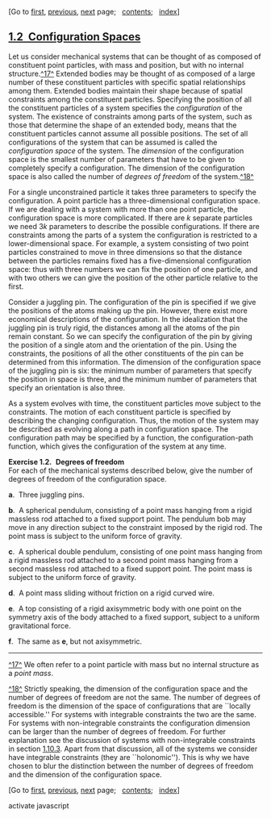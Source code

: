 <div class="navigation">

[Go to <span>[first](book.html),
[previous](book-Z-H-8.html)</span><span>,
[next](book-Z-H-10.html)</span> page<span>;
  </span><span>[contents](book-Z-H-4.html#%_toc_start)</span><span><span>;
  </span>[index](book-Z-H-82.html#%_index_start)</span>]

</div>

[1.2  Configuration Spaces](book-Z-H-4.html#%_toc_%_sec_1.2)
------------------------------------------------------------

Let us consider mechanical systems that can be thought of as composed of
constituent point particles, with mass and position, but with no
internal structure.[^17^](#footnote_Temp_27) Extended bodies may be
thought of as composed of a large number of these constituent particles
with specific spatial relationships among them. Extended bodies maintain
their shape because of spatial constraints among the constituent
particles. Specifying the position of all the constituent particles of a
system specifies the *configuration* of the system. The existence of
constraints among parts of the system, such as those that determine the
shape of an extended body, means that the constituent particles cannot
assume all possible positions. The set of all configurations of the
system that can be assumed is called the *configuration space* of the
system. The *dimension* of the configuration space is the smallest
number of parameters that have to be given to completely specify a
configuration. The dimension of the configuration space is also called
the number of *degrees of freedom* of the
system.[^18^](#footnote_Temp_28)

For a single unconstrained particle it takes three parameters to specify
the configuration. A point particle has a three-dimensional
configuration space. If we are dealing with a system with more than one
point particle, the configuration space is more complicated. If there
are *k* separate particles we need 3*k* parameters to describe the
possible configurations. If there are constraints among the parts of a
system the configuration is restricted to a lower-dimensional space. For
example, a system consisting of two point particles constrained to move
in three dimensions so that the distance between the particles remains
fixed has a five-dimensional configuration space: thus with three
numbers we can fix the position of one particle, and with two others we
can give the position of the other particle relative to the first.

Consider a juggling pin. The configuration of the pin is specified if we
give the positions of the atoms making up the pin. However, there exist
more economical descriptions of the configuration. In the idealization
that the juggling pin is truly rigid, the distances among all the atoms
of the pin remain constant. So we can specify the configuration of the
pin by giving the position of a single atom and the orientation of the
pin. Using the constraints, the positions of all the other constituents
of the pin can be determined from this information. The dimension of the
configuration space of the juggling pin is six: the minimum number of
parameters that specify the position in space is three, and the minimum
number of parameters that specify an orientation is also three.

As a system evolves with time, the constituent particles move subject to
the constraints. The motion of each constituent particle is specified by
describing the changing configuration. Thus, the motion of the system
may be described as evolving along a path in configuration space. The
configuration path may be specified by a function, the
configuration-path function, which gives the configuration of the system
at any time.

**Exercise 1.2.**  **Degrees of freedom**\
 For each of the mechanical systems described below, give the number of
degrees of freedom of the configuration space.

**a**.  Three juggling pins.

**b**.  A spherical pendulum, consisting of a point mass hanging from a
rigid massless rod attached to a fixed support point. The pendulum bob
may move in any direction subject to the constraint imposed by the rigid
rod. The point mass is subject to the uniform force of gravity.

**c**.  A spherical double pendulum, consisting of one point mass
hanging from a rigid massless rod attached to a second point mass
hanging from a second massless rod attached to a fixed support point.
The point mass is subject to the uniform force of gravity.

**d**.  A point mass sliding without friction on a rigid curved wire.

**e**.  A top consisting of a rigid axisymmetric body with one point on
the symmetry axis of the body attached to a fixed support, subject to a
uniform gravitational force.

**f**.  The same as **e**, but not axisymmetric.

<div class="smallprint">

------------------------------------------------------------------------

</div>

<div class="footnote">

[^17^](#call_footnote_Temp_27) We often refer to a point particle with
mass but no internal structure as a *point mass*.

[^18^](#call_footnote_Temp_28) Strictly speaking, the dimension of the
configuration space and the number of degrees of freedom are not the
same. The number of degrees of freedom is the dimension of the space of
configurations that are \`\`locally accessible.'' For systems with
integrable constraints the two are the same. For systems with
non-integrable constraints the configuration dimension can be larger
than the number of degrees of freedom. For further explanation see the
discussion of systems with non-integrable constraints in
section [1.10.3](book-Z-H-17.html#%_sec_1.10.3). Apart from that
discussion, all of the systems we consider have integrable constraints
(they are \`\`holonomic''). This is why we have chosen to blur the
distinction between the number of degrees of freedom and the dimension
of the configuration space.

</div>

<div class="navigation">

[Go to <span>[first](book.html),
[previous](book-Z-H-8.html)</span><span>,
[next](book-Z-H-10.html)</span> page<span>;
  </span><span>[contents](book-Z-H-4.html#%_toc_start)</span><span><span>;
  </span>[index](book-Z-H-82.html#%_index_start)</span>]

</div>

activate javascript

